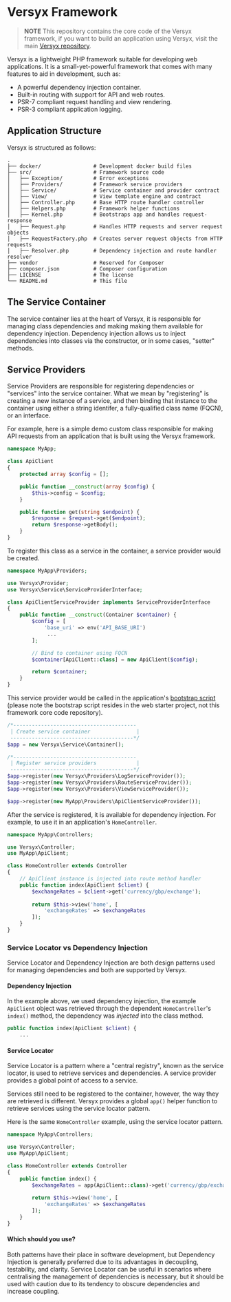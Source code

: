 # Versyx Framework

> **NOTE** This repository contains the core code of the Versyx framework, if you want to build an application using Versyx, visit the main [Versyx repository](#).

Versyx is a lightweight PHP framework suitable for developing web applications. It is a small-yet-powerful framework that comes with many features to aid in development, such as:

- A powerful dependency injection container.
- Built-in routing with support for API and web routes.
- PSR-7 compliant request handling and view rendering.
- PSR-3 compliant application logging.

## Application Structure

Versyx is structured as follows:

```
.
├── docker/                 # Development docker build files
├── src/                    # Framework source code
│   ├── Exception/          # Error exceptions
│   ├── Providers/          # Framework service providers
│   ├── Service/            # Service container and provider contract
│   ├── View/               # View template engine and contract
│   ├── Controller.php      # Base HTTP route handler controller
│   ├── Helpers.php         # Framework helper functions
│   ├── Kernel.php          # Bootstraps app and handles request-response
│   ├── Request.php         # Handles HTTP requests and server request objects
│   ├── RequestFactory.php  # Creates server request objects from HTTP requests
│   ├── Resolver.php        # Dependency injection and route handler resolver
├── vendor                  # Reserved for Composer
├── composer.json           # Composer configuration
├── LICENSE                 # The license
└── README.md               # This file
```

## The Service Container

The service container lies at the heart of Versyx, it is responsible for managing class dependencies and making making them available for dependency injection. Dependency injection allows us to inject dependencies into classes via the constructor, or in some cases, "setter" methods.

## Service Providers

Service Providers are responsible for registering dependencies or "services" into the service container. What we mean by "registering" is creating a new instance of a service, and then binding that instance to the container using either a string identifer, a fully-qualified class name (FQCN), or an interface.

For example, here is a simple demo custom class responsible for making API requests from an application that is built using the Versyx framework.

```php
namespace MyApp;

class ApiClient 
{
    protected array $config = [];

    public function __construct(array $config) {
        $this->config = $config;
    }

    public function get(string $endpoint) {
        $response = $request->get($endpoint);
        return $response->getBody();
    }
}
```

To register this class as a service in the container, a service provider would be created.

```php
namespace MyApp\Providers;

use Versyx\Provider;
use Versyx\Service\ServiceProviderInterface;

class ApiClientServiceProvider implements ServiceProviderInterface
{
    public function __construct(Container $container) {
        $config = [
            'base_uri' => env('API_BASE_URI')
             ...
        ];

        // Bind to container using FQCN
        $container[ApiClient::class] = new ApiClient($config);

        return $container;
    }
}
```

This service provider would be called in the application's [bootstrap script](https://github.com/versyxdigital/versyx/blob/main/bootstrap.php) (please note the bootstrap script resides in the web starter project, not this framework core code repository).

```php
/*----------------------------------------
 | Create service container               |
 ----------------------------------------*/
$app = new Versyx\Service\Container();

/*----------------------------------------
 | Register service providers             |
 ----------------------------------------*/
$app->register(new Versyx\Providers\LogServiceProvider());
$app->register(new Versyx\Providers\RouteServiceProvider());
$app->register(new Versyx\Providers\ViewServiceProvider());

$app->register(new MyApp\Providers\ApiClientServiceProvider());
```

After the service is registered, it is available for dependency injection. For example, to use it in an application's `HomeController`.

```php
namespace MyApp\Controllers;

use Versyx\Controller;
use MyApp\ApiClient;

class HomeController extends Controller
{
    // ApiClient instance is injected into route method handler
    public function index(ApiClient $client) {
        $exchangeRates = $client->get('currency/gbp/exchange');
        
        return $this->view('home', [
            'exchangeRates' => $exchangeRates
        ]);
    }
}
```

### Service Locator vs Dependency Injection

Service Locator and Dependency Injection are both design patterns used for managing dependencies and both are supported by Versyx.

#### Dependency Injection

In the example above, we used dependency injection, the example `ApiClient` object was retrieved through the dependent `HomeController`'s `index()` method, the dependency was *injected* into the class method.

```php
public function index(ApiClient $client) {
    ...
```

#### Service Locator

Service Locator is a pattern where a "central registry", known as the service locator, is used to retrieve services and dependencies. A service provider provides a global point of access to a service.

Services still need to be registered to the container, however, the way they are retrieved is different. Versyx provides a global `app()` helper function to retrieve services using the service locator pattern.

Here is the same `HomeController` example, using the service locator pattern.

```php
namespace MyApp\Controllers;

use Versyx\Controller;
use MyApp\ApiClient;

class HomeController extends Controller
{
    public function index() {
        $exchangeRates = app(ApiClient::class)->get('currency/gbp/exchange');
        
        return $this->view('home', [
            'exchangeRates' => $exchangeRates
        ]);
    }
}
```

#### Which should you use?

Both patterns have their place in software development, but Dependency Injection is generally preferred due to its advantages in decoupling, testability, and clarity. Service Locator can be useful in scenarios where centralising the management of dependencies is necessary, but it should be used with caution due to its tendency to obscure dependencies and increase coupling. 